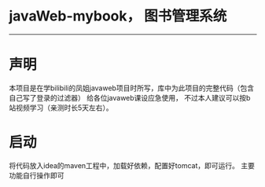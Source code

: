 # javaWeb-mybook， 图书管理系统
----
# 声明
本项目是在学bilibili的凤姐javaweb项目时所写，库中为此项目的完整代码（包含自己写了登录的过滤器）
给各位javaweb课设应急使用， 不过本人建议可以按b站视频学习（亲测时长5天左右）。

# 启动 
将代码放入idea的maven工程中，加载好依赖，配置好tomcat，即可运行。
主要功能自行操作即可
